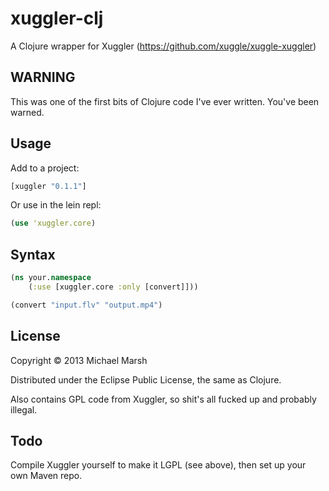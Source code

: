 # xuggler-clj

A Clojure wrapper for Xuggler (https://github.com/xuggle/xuggle-xuggler)

## WARNING
This was one of the first bits of Clojure code I've ever written. You've been warned.

## Usage

Add to a project:
```clojure
[xuggler "0.1.1"]
```
Or use in the lein repl:
```clojure
(use 'xuggler.core)
```
## Syntax
```clojure
(ns your.namespace
    (:use [xuggler.core :only [convert]]))

(convert "input.flv" "output.mp4")
```

## License

Copyright © 2013 Michael Marsh

Distributed under the Eclipse Public License, the same as Clojure.

Also contains GPL code from Xuggler, so shit's all fucked up and probably illegal.

## Todo

Compile Xuggler yourself to make it LGPL (see above), then set up your own Maven repo.
